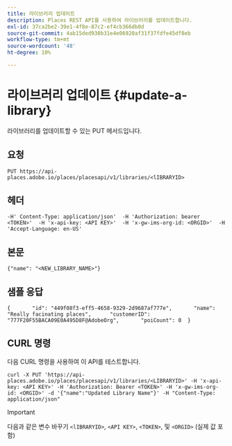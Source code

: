 ```yaml
---
title: 라이브러리 업데이트
description: Places REST API를 사용하여 라이브러리를 업데이트합니다.
exl-id: 37ca2be2-39e1-4f8e-87c2-ef4cb366db0d
source-git-commit: 4ab15ded930b31e4e06920af31f37fdfe45df8eb
workflow-type: tm+mt
source-wordcount: '48'
ht-degree: 10%

---
```


# 라이브러리 업데이트 {#update-a-library}

라이브러리를 업데이트할 수 있는 PUT 메서드입니다.

## 요청

```text
PUT https://api-places.adobe.io/places/placesapi/v1/libraries/<lIBRARYID>
```

## 헤더

```text
-H' Content-Type: application/json'  -H 'Authorization: bearer <TOKEN>'  -H 'x-api-key: <API KEY>'  -H 'x-gw-ims-org-id: <ORGID>'  -H 'Accept-Language: en-US'
```

## 본문

```text
{"name": "<NEW_LIBRARY_NAME>"}
```

## 샘플 응답

```text
{       "id": "449f08f3-eff5-4658-9329-2d9687af777e",       "name": "Really facinating places",      "customerID": "777F20F55BACA09E0A495D8F@AdobeOrg",       "poiCount": 0  }
```

## CURL 명령

다음 CURL 명령을 사용하여 이 API를 테스트합니다.

```text
curl -X PUT 'https://api-places.adobe.io/places/placesapi/v1/libraries/<LIBRARYID>' -H 'x-api-key: <API KEY>' -H 'Authorization: Bearer <TOKEN>' -H 'x-gw-ims-org-id: <ORGID>' -d '{"name":"Updated Library Name"}' -H "Content-Type: application/json"
```

>[!IMPORTANT]
>
>다음과 같은 변수 바꾸기 `<lIBRARYID>`, `<API KEY>`, `<TOKEN>`, 및 `<ORGID>` (실제 값 포함)
